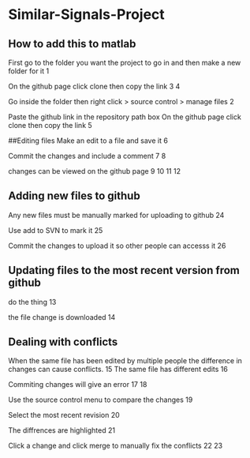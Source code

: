 # Similar-Signals-Project

## How to add this to matlab
First go to the folder you want the project to go in and then make a new folder for it
1

On the github page click clone then copy the link
3
4

Go inside the folder then right click > source control > manage files
2

Paste the github link in the repository path box
On the github page click clone then copy the link
5

##Editing files
Make an edit to a file and save it
6

Commit the changes and include a comment
7
8

changes can be viewed on the github page
9
10
11
12

## Adding new files to github
Any new files must be manually marked for uploading to github
24

Use add to SVN to mark it
25

Commit the changes to upload it so other people can accesss it
26

## Updating files to the most recent version from github
do the thing
13

the file change is downloaded
14

## Dealing with conflicts
When the same file has been edited by multiple people the difference in changes can cause conflicts.
15
The same file has different edits
16

Commiting changes will give an error
17
18

Use the source control menu to compare the changes
19

Select the most recent revision
20

The diffrences are highlighted 
21

Click a change and click merge to manually fix the conflicts
22
23




